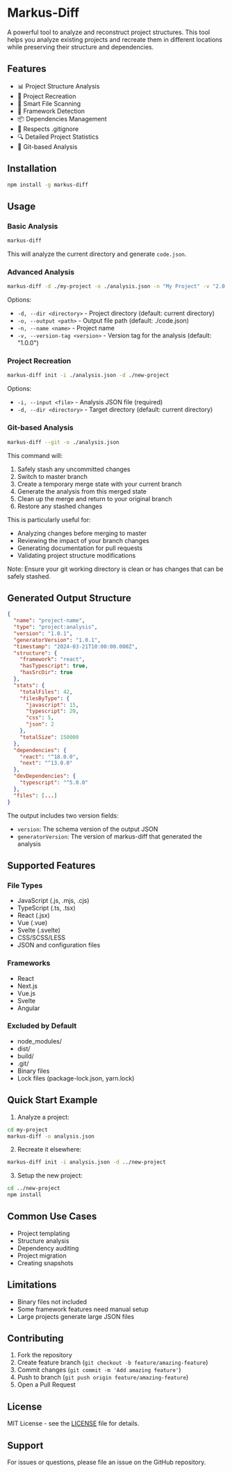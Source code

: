# Markus-Diff

A powerful tool to analyze and reconstruct project structures. This tool helps you analyze existing projects and recreate them in different locations while preserving their structure and dependencies.

## Features

- 📊 Project Structure Analysis
- 🔄 Project Recreation
- 📁 Smart File Scanning
- 🎯 Framework Detection
- 📦 Dependencies Management
- 🚫 Respects .gitignore
- 🔍 Detailed Project Statistics
- 🔄 Git-based Analysis

## Installation

```bash
npm install -g markus-diff
```

## Usage

### Basic Analysis
```bash
markus-diff
```
This will analyze the current directory and generate `code.json`.

### Advanced Analysis
```bash
markus-diff -d ./my-project -o ./analysis.json -n "My Project" -v "2.0.0"
```

Options:
- `-d, --dir <directory>` - Project directory (default: current directory)
- `-o, --output <path>` - Output file path (default: ./code.json)
- `-n, --name <name>` - Project name
- `-v, --version-tag <version>` - Version tag for the analysis (default: "1.0.0")

### Project Recreation
```bash
markus-diff init -i ./analysis.json -d ./new-project
```

Options:
- `-i, --input <file>` - Analysis JSON file (required)
- `-d, --dir <directory>` - Target directory (default: current directory)

### Git-based Analysis
```bash
markus-diff --git -o ./analysis.json
```

This command will:
1. Safely stash any uncommitted changes
2. Switch to master branch
3. Create a temporary merge state with your current branch
4. Generate the analysis from this merged state
5. Clean up the merge and return to your original branch
6. Restore any stashed changes

This is particularly useful for:
- Analyzing changes before merging to master
- Reviewing the impact of your branch changes
- Generating documentation for pull requests
- Validating project structure modifications

Note: Ensure your git working directory is clean or has changes that can be safely stashed.

## Generated Output Structure

```json
{
  "name": "project-name",
  "type": "project:analysis",
  "version": "1.0.1",
  "generatorVersion": "1.0.1",
  "timestamp": "2024-03-21T10:00:00.000Z",
  "structure": {
    "framework": "react",
    "hasTypescript": true,
    "hasSrcDir": true
  },
  "stats": {
    "totalFiles": 42,
    "filesByType": {
      "javascript": 15,
      "typescript": 20,
      "css": 5,
      "json": 2
    },
    "totalSize": 150000
  },
  "dependencies": {
    "react": "^18.0.0",
    "next": "^13.0.0"
  },
  "devDependencies": {
    "typescript": "^5.0.0"
  },
  "files": [...]
}
```

The output includes two version fields:
- `version`: The schema version of the output JSON
- `generatorVersion`: The version of markus-diff that generated the analysis

## Supported Features

### File Types
- JavaScript (.js, .mjs, .cjs)
- TypeScript (.ts, .tsx)
- React (.jsx)
- Vue (.vue)
- Svelte (.svelte)
- CSS/SCSS/LESS
- JSON and configuration files

### Frameworks
- React
- Next.js
- Vue.js
- Svelte
- Angular

### Excluded by Default
- node_modules/
- dist/
- build/
- .git/
- Binary files
- Lock files (package-lock.json, yarn.lock)

## Quick Start Example

1. Analyze a project:
```bash
cd my-project
markus-diff -o analysis.json
```

2. Recreate it elsewhere:
```bash
markus-diff init -i analysis.json -d ../new-project
```

3. Setup the new project:
```bash
cd ../new-project
npm install
```

## Common Use Cases

- Project templating
- Structure analysis
- Dependency auditing
- Project migration
- Creating snapshots

## Limitations

- Binary files not included
- Some framework features need manual setup
- Large projects generate large JSON files

## Contributing

1. Fork the repository
2. Create feature branch (`git checkout -b feature/amazing-feature`)
3. Commit changes (`git commit -m 'Add amazing feature'`)
4. Push to branch (`git push origin feature/amazing-feature`)
5. Open a Pull Request

## License

MIT License - see the [LICENSE](LICENSE) file for details.

## Support

For issues or questions, please file an issue on the GitHub repository.